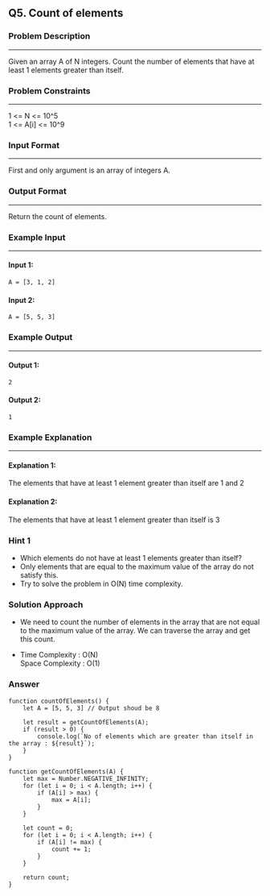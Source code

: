 ## Q5. Count of elements

### Problem Description
-----------------------
Given an array A of N integers. 
Count the number of elements that have at least 1 elements greater than itself.


### Problem Constraints
-----------------------
1 <= N <= 10^5 \
1 <= A[i] <= 10^9

### Input Format
-----------------------
First and only argument is an array of integers A.

### Output Format
-----------------------
Return the count of elements.

### Example Input
-----------------------
#### Input 1:
```
A = [3, 1, 2]
```
#### Input 2:
```
A = [5, 5, 3]
```


### Example Output
-----------------------
#### Output 1: 
```
2
```
#### Output 2: 
```
1
```

### Example Explanation
-----------------------
#### Explanation 1:
The elements that have at least 1 element greater than itself are 1 and 2

#### Explanation 2:
The elements that have at least 1 element greater than itself is 3



### Hint 1
* Which elements do not have at least 1 elements greater than itself?
* Only elements that are equal to the maximum value of the array do not
satisfy this.
* Try to solve the problem in O(N) time complexity.

### Solution Approach
* We need to count the number of elements in the array 
that are not equal to the maximum value of the array.
We can traverse the array and get this count.

* Time Complexity : O(N) \
Space Complexity : O(1)

### Answer

```
function countOfElements() {
    let A = [5, 5, 3] // Output shoud be 8

    let result = getCountOfElements(A);
    if (result > 0) {
        console.log(`No of elements which are greater than itself in the array : ${result}`);
    }
}

function getCountOfElements(A) {
    let max = Number.NEGATIVE_INFINITY;
    for (let i = 0; i < A.length; i++) {
        if (A[i] > max) {
            max = A[i];
        }
    }

    let count = 0;
    for (let i = 0; i < A.length; i++) {
        if (A[i] != max) {
            count += 1;
        }
    }

    return count;
}
```
